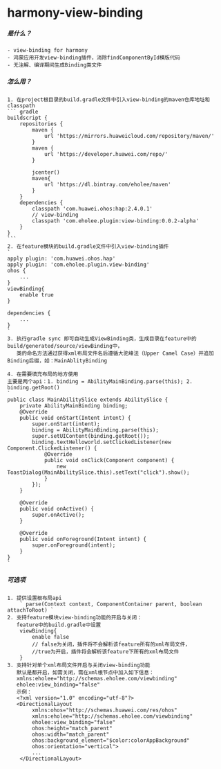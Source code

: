 # harmony-view-binding

##### 是什么？
    - view-binding for harmony
    - 鸿蒙应用开发view-binding插件，消除findComponentById模版代码
    - 无注解、编译期间生成Binding类文件

##### 怎么用？
    1. 在project根目录的build.gradle文件中引入view-binding的maven仓库地址和classpath
    ``` gradle
    buildscript {
        repositories {
            maven {
                url 'https://mirrors.huaweicloud.com/repository/maven/'
            }
            maven {
                url 'https://developer.huawei.com/repo/'
            }

            jcenter()
            maven{
                url 'https://dl.bintray.com/eholee/maven'
            }
        }
        dependencies {
            classpath 'com.huawei.ohos:hap:2.4.0.1'
            // view-binding
            classpath 'com.eholee.plugin:view-binding:0.0.2-alpha'
        }
    }
    ```
    2. 在feature模块的build.gradle文件中引入view-binding插件
    ` 
    apply plugin: 'com.huawei.ohos.hap'
    apply plugin: 'com.eholee.plugin.view-binding'
    ohos {
        ...
    }
    viewBinding{
        enable true
    }

    dependencies {
        ...
    }
    `
    3. 执行gradle sync 即可自动生成ViewBinding类，生成目录在feature中的build/generated/source/viewBinding中，
       类的命名方法通过获得xml布局文件名后遵循大驼峰法（Upper Camel Case）并追加Binding后缀，如：MainAblityBinding
       
    4. 在需要填充布局的地方使用
    主要是两个api：1. binding = AbilityMainBinding.parse(this); 2. binding.getRoot()
    ` 
    public class MainAbilitySlice extends AbilitySlice {
        private AbilityMainBinding binding;
        @Override
        public void onStart(Intent intent) {
            super.onStart(intent);
            binding = AbilityMainBinding.parse(this);
            super.setUIContent(binding.getRoot());
            binding.textHelloworld.setClickedListener(new Component.ClickedListener() {
                @Override
                public void onClick(Component component) {
                    new ToastDialog(MainAbilitySlice.this).setText("click").show();
                }
            });
        }

        @Override
        public void onActive() {
            super.onActive();
        }

        @Override
        public void onForeground(Intent intent) {
            super.onForeground(intent);
        }
    }
    ` 
##### 可选项
    1. 提供设置根布局api 
        ` parse(Context context, ComponentContainer parent, boolean attachToRoot) `
    2. 支持feature模块view-binding功能的开启与关闭：
       feature中的build.gradle中设置
        viewBinding{
            enable false 
            // false为关闭，插件将不会解析该feature所有的xml布局文件，
            //true为开启，插件将会解析该feature下所有的xml布局文件
        }
    3. 支持针对单个xml布局文件开启与关闭view-binding功能
       默认是都开启，如需关闭，需在xml根节点中加入如下信息：
       xmlns:eholee="http://schemas.eholee.com/viewbinding"
       eholee:view_binding="false"
       示例：
       <?xml version="1.0" encoding="utf-8"?>
       <DirectionalLayout
            xmlns:ohos="http://schemas.huawei.com/res/ohos"
            xmlns:eholee="http://schemas.eholee.com/viewbinding"
            eholee:view_binding="false"
            ohos:height="match_parent"
            ohos:width="match_parent"
            ohos:background_element="$color:colorAppBackground"
            ohos:orientation="vertical">
            ...
        </DirectionalLayout>
